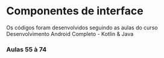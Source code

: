 # Componentes de interface

Os códigos foram desenvolvidos seguindo as aulas do curso Desenvolvimento Android Completo - Kotlin & Java

### Aulas 55 à 74
